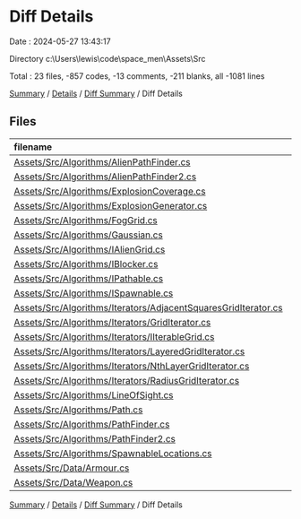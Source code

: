 # Diff Details

Date : 2024-05-27 13:43:17

Directory c:\\Users\\lewis\\code\\space_men\\Assets\\Src

Total : 23 files,  -857 codes, -13 comments, -211 blanks, all -1081 lines

[Summary](results.md) / [Details](details.md) / [Diff Summary](diff.md) / Diff Details

## Files
| filename | language | code | comment | blank | total |
| :--- | :--- | ---: | ---: | ---: | ---: |
| [Assets/Src/Algorithms/AlienPathFinder.cs](/Assets/Src/Algorithms/AlienPathFinder.cs) | C# | -50 | 0 | -11 | -61 |
| [Assets/Src/Algorithms/AlienPathFinder2.cs](/Assets/Src/Algorithms/AlienPathFinder2.cs) | C# | -109 | -7 | -27 | -143 |
| [Assets/Src/Algorithms/ExplosionCoverage.cs](/Assets/Src/Algorithms/ExplosionCoverage.cs) | C# | -19 | 0 | -8 | -27 |
| [Assets/Src/Algorithms/ExplosionGenerator.cs](/Assets/Src/Algorithms/ExplosionGenerator.cs) | C# | -25 | 0 | -6 | -31 |
| [Assets/Src/Algorithms/FogGrid.cs](/Assets/Src/Algorithms/FogGrid.cs) | C# | -17 | 0 | -5 | -22 |
| [Assets/Src/Algorithms/Gaussian.cs](/Assets/Src/Algorithms/Gaussian.cs) | C# | -16 | 0 | -5 | -21 |
| [Assets/Src/Algorithms/IAlienGrid.cs](/Assets/Src/Algorithms/IAlienGrid.cs) | C# | -5 | 0 | -3 | -8 |
| [Assets/Src/Algorithms/IBlocker.cs](/Assets/Src/Algorithms/IBlocker.cs) | C# | -5 | 0 | -4 | -9 |
| [Assets/Src/Algorithms/IPathable.cs](/Assets/Src/Algorithms/IPathable.cs) | C# | -4 | 0 | -3 | -7 |
| [Assets/Src/Algorithms/ISpawnable.cs](/Assets/Src/Algorithms/ISpawnable.cs) | C# | -5 | 0 | -3 | -8 |
| [Assets/Src/Algorithms/Iterators/AdjacentSquaresGridIterator.cs](/Assets/Src/Algorithms/Iterators/AdjacentSquaresGridIterator.cs) | C# | -19 | 0 | -6 | -25 |
| [Assets/Src/Algorithms/Iterators/GridIterator.cs](/Assets/Src/Algorithms/Iterators/GridIterator.cs) | C# | -65 | 0 | -13 | -78 |
| [Assets/Src/Algorithms/Iterators/IIterableGrid.cs](/Assets/Src/Algorithms/Iterators/IIterableGrid.cs) | C# | -4 | 0 | -3 | -7 |
| [Assets/Src/Algorithms/Iterators/LayeredGridIterator.cs](/Assets/Src/Algorithms/Iterators/LayeredGridIterator.cs) | C# | -28 | 0 | -5 | -33 |
| [Assets/Src/Algorithms/Iterators/NthLayerGridIterator.cs](/Assets/Src/Algorithms/Iterators/NthLayerGridIterator.cs) | C# | -22 | 0 | -5 | -27 |
| [Assets/Src/Algorithms/Iterators/RadiusGridIterator.cs](/Assets/Src/Algorithms/Iterators/RadiusGridIterator.cs) | C# | -25 | 0 | -5 | -30 |
| [Assets/Src/Algorithms/LineOfSight.cs](/Assets/Src/Algorithms/LineOfSight.cs) | C# | -32 | 0 | -5 | -37 |
| [Assets/Src/Algorithms/Path.cs](/Assets/Src/Algorithms/Path.cs) | C# | -46 | 0 | -12 | -58 |
| [Assets/Src/Algorithms/PathFinder.cs](/Assets/Src/Algorithms/PathFinder.cs) | C# | -135 | -2 | -29 | -166 |
| [Assets/Src/Algorithms/PathFinder2.cs](/Assets/Src/Algorithms/PathFinder2.cs) | C# | -99 | -4 | -27 | -130 |
| [Assets/Src/Algorithms/SpawnableLocations.cs](/Assets/Src/Algorithms/SpawnableLocations.cs) | C# | -50 | 0 | -10 | -60 |
| [Assets/Src/Data/Armour.cs](/Assets/Src/Data/Armour.cs) | C# | -44 | 0 | -9 | -53 |
| [Assets/Src/Data/Weapon.cs](/Assets/Src/Data/Weapon.cs) | C# | -33 | 0 | -7 | -40 |

[Summary](results.md) / [Details](details.md) / [Diff Summary](diff.md) / Diff Details